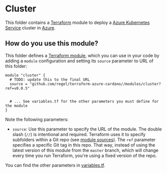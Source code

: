 # Cluster

This folder contains a [Terraform](https://www.terraform.io/) module to deploy a
[Azure Kubernetes Service](https://azure.microsoft.com/en-us/services/kubernetes-service/) cluster in [Azure](https://portal.azure.com/).


## How do you use this module?

This folder defines a [Terraform module](https://www.terraform.io/docs/modules/usage.html), which you can use in your
code by adding a `module` configuration and setting its `source` parameter to URL of this folder:

```hcl
module "cluster" {
  # TODO: update this to the final URL
  source = "github.com/regel/terraform-azure-cardano//modules/cluster?ref=v0.0.5"


  # ... See variables.tf for the other parameters you must define for the module
}
```

Note the following parameters:

* `source`: Use this parameter to specify the URL of the module. The double slash (`//`) is intentional
  and required. Terraform uses it to specify subfolders within a Git repo (see [module
  sources](https://www.terraform.io/docs/modules/sources.html)). The `ref` parameter specifies a specific Git tag in
  this repo. That way, instead of using the latest version of this module from the `master` branch, which
  will change every time you run Terraform, you're using a fixed version of the repo.


You can find the other parameters in [variables.tf](variables.tf).
